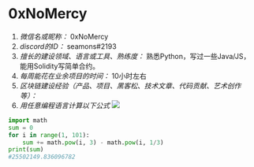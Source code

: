 # 0xNoMercy

1. *微信名或昵称：* 0xNoMercy
2. *discord的ID：* seamons#2193
3. *擅长的建设领域、语言或工具、熟练度：* 熟悉Python，写过一些Java/JS，能用Solidity写简单合约。
4. *每周能花在业余项目的时间：* 10小时左右
5. *区块链建设经验（产品、项目、黑客松、技术文章、代码贡献、艺术创作等）：* 
6. *用任意编程语言计算以下公式*
![](https://latex.codecogs.com/svg.image?\sum_{n=1}^{100}\left&space;(n^{3}-\sqrt[3]{n}&space;\right&space;))

```python
import math
sum = 0
for i in range(1, 101):
    sum += math.pow(i, 3) - math.pow(i, 1/3)
print(sum)
#25502149.836096782
```
